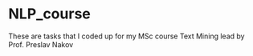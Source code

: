 # NLP_course
These are tasks that I coded up for my MSc course Text Mining lead by Prof. Preslav Nakov
